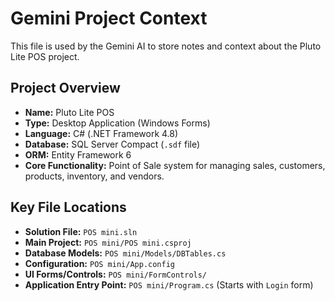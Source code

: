 # Gemini Project Context

This file is used by the Gemini AI to store notes and context about the Pluto Lite POS project.

## Project Overview

- **Name:** Pluto Lite POS
- **Type:** Desktop Application (Windows Forms)
- **Language:** C# (.NET Framework 4.8)
- **Database:** SQL Server Compact (`.sdf` file)
- **ORM:** Entity Framework 6
- **Core Functionality:** Point of Sale system for managing sales, customers, products, inventory, and vendors.

## Key File Locations

- **Solution File:** `POS mini.sln`
- **Main Project:** `POS mini/POS mini.csproj`
- **Database Models:** `POS mini/Models/DBTables.cs`
- **Configuration:** `POS mini/App.config`
- **UI Forms/Controls:** `POS mini/FormControls/`
- **Application Entry Point:** `POS mini/Program.cs` (Starts with `Login` form)
